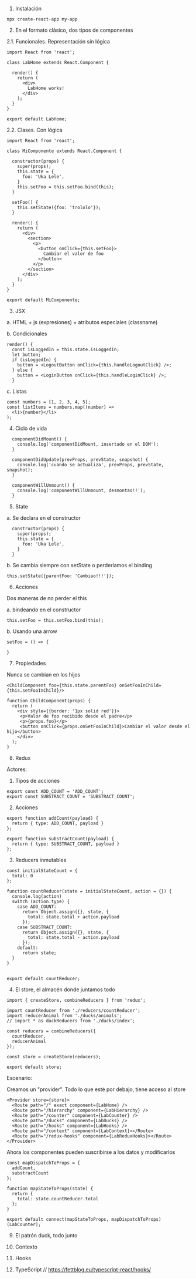 1. Instalación

```
npx create-react-app my-app
```

2. En el formato clásico, dos tipos de componentes

2.1. Funcionales. Representación sin lógica

```
import React from 'react';

class LabHome extends React.Component {
  
  render() {
    return (
      <div>
        LabHome works!
      </div>
    );
  }
}

export default LabHome;
```

2.2. Clases. Con lógica

```
import React from 'react';

class MiComponente extends React.Component {

  constructor(props) {
    super(props);
    this.state = {
      foo: 'Uka Lele',
    }
    this.setFoo = this.setFoo.bind(this);
  }

  setFoo() {
    this.setState({foo: 'trololo'});
  }
  
  render() {
    return (
      <div>
        <section>
          <p>
            <button onClick={this.setFoo}>
              Cambiar el valor de foo
            </button>
          </p>
        </section>
      </div>
    );
  }
}

export default MiComponente;
```

3. JSX

a. HTML + js (expresiones) + atributos especiales (classname)

b. Condicionales

```
render() {
  const isLoggedIn = this.state.isLoggedIn;
  let button;
  if (isLoggedIn) {
    button = <LogoutButton onClick={this.handleLogoutClick} />;
  } else {
    button = <LoginButton onClick={this.handleLoginClick} />;
  }
```

c. Listas
```
const numbers = [1, 2, 3, 4, 5];
const listItems = numbers.map((number) =>
  <li>{number}</li>
);
```

4. Ciclo de vida

```
  componentDidMount() {
    console.log('componentDidMount, insertado en el DOM');
  }

  componentDidUpdate(prevProps, prevState, snapshot) {
    console.log('cuando se actualiza', prevProps, prevState, snapshot);
  }

  componentWillUnmount() {
    console.log('componentWillUnmount, desmontao!!');
  }
```

5. State

a. Se declara en el constructor

```
  constructor(props) {
    super(props);
    this.state = {
      foo: 'Uka Lele',
    }
  }
```

b. Se cambia siempre con setState o perderíamos el binding

```
this.setState({parentFoo: 'Cambiao!!!'});
```

6. Acciones

Dos maneras de no perder el this

a. bindeando en el constructor

```
this.setFoo = this.setFoo.bind(this);
```

b. Usando una arrow

```
setFoo = () => {

}
```

7. Propiedades

Nunca se cambian en los hijos

```
<ChildComponent foo={this.state.parentFoo} onSetFooInChild={this.setFooInChild}/>

function ChildComponent(props) {
  return (
    <div style={{border: '1px solid red'}}>
     <p>Valor de foo recibido desde el padre</p>
     <p>{props.foo}</p>
     <button onClick={props.onSetFooInChild}>Cambiar el valor desde el hijo</button>
    </div>
  );
}
```

8. Redux

Actores:

1. Tipos de acciones

```
export const ADD_COUNT = 'ADD_COUNT';
export const SUBSTRACT_COUNT = 'SUBSTRACT_COUNT';
```

2. Acciones

```
export function addCount(payload) {
  return { type: ADD_COUNT, payload }
};

export function substractCount(payload) {
  return { type: SUBSTRACT_COUNT, payload }
};
```

3. Reducers inmutables

```
const initialStateCount = {
  total: 0
};

function countReducer(state = initialStateCount, action = {}) {
  console.log(action)
  switch (action.type) {    
    case ADD_COUNT:
      return Object.assign({}, state, {
        total: state.total + action.payload
      });
    case SUBSTRACT_COUNT:
      return Object.assign({}, state, {
        total: state.total - action.payload
      });
    default:
      return state;
  }
} 


export default countReducer;
```

4. El store, el almacén donde juntamos todo

```
import { createStore, combineReducers } from 'redux';

import countReducer from './reducers/countReducer';
import reducerAnimal from './ducks/animals';
// import * as duckReducers from './ducks/index';

const reducers = combineReducers({
  countReducer,
  reducerAnimal
});

const store = createStore(reducers);

export default store;
```

Escenario:

Creamos un "provider". Todo lo que esté por debajo, tiene acceso al store

```
<Provider store={store}>
  <Route path="/" exact component={LabHome} />          
  <Route path="/hierarchy" component={LabHierarchy} />
  <Route path="/counter" component={LabCounter} />
  <Route path="/ducks" component={LabDucks} />
  <Route path="/hooks" component={LabHooks} />
  <Route path="/context" component={LabContext}></Route>
  <Route path="/redux-hooks" component={LabReduxHooks}></Route>                       
</Provider>
```

Ahora los componentes pueden suscribirse a los datos y modificarlos

```
const mapDispatchToProps = {
  addCount,
  substractCount
};

function mapStateToProps(state) {
  return {
    total: state.countReducer.total
  };
}

export default connect(mapStateToProps, mapDispatchToProps)(LabCounter);
```

9. El patrón duck, todo junto

10. Contexto

11. Hooks

12. TypeScript
// https://fettblog.eu/typescript-react/hooks/

